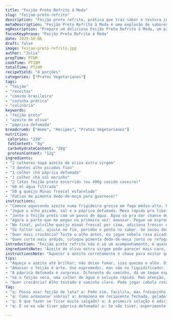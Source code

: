 ```yaml
---
title: "Feijão Preto Refrito à Moda"
slug: "feijao-preto-refrito"
description: "Feijão preto refrito, prática que traz sabor e textura intensa. Troque óleo vegetal por azeite de oliva extra virgem para toque mais rico. Use páprica defumada em vez de cominho pra uma pegada diferente. O feijão vai de duro a macio, tomando tempo e atenção. Amasse com pegada e jeito, não muito liso; textura importa. Jalapeño garante picância viva, o queso fresco agrega frescor. Simples, nada rebuscado, resultado que desliza fácil em tortilhas, arroz ou direto na colher. É receita raiz, comida de rua e de casa, sem enrolação. Aprendi a evitar muita água pro feijão não virar sopa, foco na textura."
metaDescription: "Feijão Preto Refrito à Moda é uma explosão de sabores e textura, prato raiz que traz o melhor da comida de rua com um toque caseiro."
ogDescription: "Prepare um delicioso Feijão Preto Refrito à Moda, um prato rústico que combina sabores clássicos com um toque brasileiro."
focusKeyphrase: "Feijão Preto Refrito à Moda"
date: 2025-10-06
draft: false
image: feijao-preto-refrito.jpg
author: "Julia"
prepTime: PT6M
cookTime: PT18M
totalTime: PT24M
recipeYield: "4 porções"
categories: ["Pratos Vegetarianos"]
tags:
- "feijão"
- "receitas"
- "comida brasileira"
- "cozinha prática"
- "culinária"
keywords:
- "feijão preto"
- "azeite de oliva"
- "páprica defumada"
breadcrumb: ["Home", "Recipes", "Pratos Vegetarianos"]
nutrition: 
 calories: "210"
 fatContent: "8g"
 carbohydrateContent: "28g"
 proteinContent: "12g"
ingredients:
- "2 colheres sopa azeite de oliva extra virgem"
- "3 dentes alho picados fino"
- "1 colher chá páprica defumada"
- "1 colher chá sal marinho"
- "2 latas feijão preto escorrido (ou 400g cozido caseiro)"
- "60 ml água filtrada"
- "50 g queijo Minas frescal esfarelado"
- "Fatias de pimenta dedo-de-moça para guarnecer"
instructions:
- "Comece aquecendo azeite numa frigideira grossa em fogo médio-alto. Não deixe fumar, só brilhante. O segredo está na base; azeite dá aroma mais complexo que óleo simples."
- "Jogue o alho picado, sal e a páprica defumada. Mexa rápido pra liberar essência, uns 90 segundos. O alho deve ficar dourado leve, não queimar – cheiro que enche a cozinha fala que está no ponto."
- "Junte o feijão preto com um pouco de água. Água só pra dar chance do feijão soltar sabor e não grudar no fundo. Deixe simmer baixo, puxando para médio-baixo. Fervezinho baixinho, bóias pequenas, espia a maciez do feijão – uns 12 a 15 minutos; feijão tem que ceder, mas não desmanchar completamente."
- "Agora a parte que me pegou na primeira vez: amassar. Pegue um espremedor de batatas e vai amassando, sem pressa. textura deve ser rústica, pedaços pequenos, não virou purê. Se ficar muito seco, pingue um fio de água de cada vez, mas cuidado pra não virar pastoso demais."
- "No final, polvilhe queijo minas frescal por cima, adiciona frescor e cremosidade no contraste. E as fatias de dedo-de-moça dão aquele choque de ardência que você vai querer repetir. Nada de jalapeño comum, aqui entre a pimenta mais comum do Brasil faz milagre – barata e encontra fácil."
- "Se faltar sal, ajuste no fim, percebe o ponto no sabor. Se secou demais na frigideira, uma colher água resolve. A mistura deve cantar nos cheiros e texturas, não ser só ‘‘mais um feijão’."
- "Quer mais crocância? Toste o alho antes, ou jogue cebola roxa picada na hora do refogado. Vai ganhar camadas. Use feijão caseiro de panela de pressão se quiser mais controle da textura, latas funcionam rápido, bom para a correria."
- "Quem curte mais ardido, coloque pimenta dedo-de-moça junto no refogado antes do feijão. Vai distribuir o sabor quente uniformemente, não explode só na boca. Não exagere, vai ver o feijão pedir socorro."
introduction: "Feijão preto refrito não é só um acompanhamento, é quase um ritual. Aquele jeito de transformar feijão simples em explosão de aromas, texturas que prendem a colher e, principalmente, um sabor que traz lembrança da cozinha da vovó e das barracas de comida de rua. Substituir o óleo comum por azeite de oliva concentrou sabores, enquanto a troca do cominho pela páprica defumada deu um toque inusitado, inserindo uma camada defumada e sutil, diferente, mas nada invasiva. O feijão vai no tempo dele, sem pressa, aprendizado que só o fogão ensina. E a textura, mais rústica que purê, é vital para manter a personalidade do prato. Combinar com queijo Minas frescal, fresquinho, e pimenta dedo-de-moça, brasileira, queima o paladar, escurece o umami e engrandece o conjunto."
ingredientsNote: "Azeite de oliva extra virgem pode parecer mais caro, mas a diferença no aroma é gigantesca. A páprica defumada substitui o cominho, quebrando a rotina e proporcionando um gosto curioso, menos usual. O alho precisa estar fresco, picado na hora, para liberar aroma sem amargar. Queijo Minas frescal serve como contrapeso cremoso, você pode trocar por ricota fresca se quiser variações de textura, ou até queijo feta se gostar de algo mais forte e salgado. Para as pimentas, dedo-de-moça é versátil e mais comum, mas caso queira algo mais suave, pode experimentar pimenta cambuci ou biquinho, a picância muda. O feijão pré-cozido da lata é uma mão na roda, mas se cozinhar fresquinho, aproveite pra deixar os grãos macios na medida certa, espie pelo tato, não pelo relógio. Água adicionada deve ser pouca, só para não grudar no fundo e ajudar o feijão a soltar os sabores no refogado."
instructionsNote: "Aquecer o azeite corretamente é chave para evitar que o alho queime e amargue; fique atento à cor e aroma, não deixe o fogo subir demais. Pimenta em meia-lua adiciona visual e um morde picante inconfundível; para os mais sensíveis, tire as sementes. O cozimento do feijão deve ser feito em fogo brando, sem pressa – você vai perceber as pequenas bolhinhas na superfície quando estiver bom. Amassar é quase arte: pouca força, o suficiente pra deixar pedaços entremeados, mantendo a rusticidade; fuja do liquidificador que perde a graça. Ajustes finais com sal e água são essenciais; prove antes de servir para calibrar intensidades. Usar panela de fundo grosso evita que o feijão grude. No fim, a combinação de cheiro de alho, o defumado da páprica, o cremoso do queijo e o arrepio da pimenta fazem você querer repetir toda semana."
tips:
- "Aqueça o azeite até brilhar; não deixe fumar, isso queima o alho. Oito dimensões no aroma, só 90 segundos para o alho dourar. Vire o fogo baixo. Essa é a base que muda tudo."
- "Amassar o feijão é arte. Use espremedor, mas não no liquidificador. Textura é rústica, variedade é a chave. Menos pressão, mantenha pedaços, mistura deliciosa. Pinga água, mas não encharca."
- "A páprica defumada é surpresa. Diferente do cominho, dá um toque especial. Experimento aqui, você vai notar a diferença. E queijo frescal não é só acompanhamento; é parte crucial."
- "Se o feijão seca, uma colher de água é solução rápida. Mas atenção, não exagere. Aqui, controle é tudo. Prove sempre, ajuste. Se faltou, adicione sal uma pitada de cada vez."
- "Quer crocância? Alho tostado é caminho claro. Pode jogar cebola roxa no refogado. Camadas de sabor. Se quer ardor adicional, junte pimenta cedo no processo. Sem exagerar na dose."
faq:
- "q: Posso usar feijão de lata? a: Pode sim, facilita, mas fresquinho garante controle. Feijão caseiro é melhor, textura ideal. Cozinhe bem, não se apresse. É tudo sobre sentir o ponto."
- "q: Como armazenar sobras? a: Armazena em recipiente fechado, geladeira até cinco dias. Reaqueça em fogo baixo, mas atenção, se secar, ajuste com água. Não deixe perder a textura."
- "q: O que fazer se ficar muito salgado? a: A primeira solução é adicionar um pouco mais de feijão. Se não, misture com arroz ou tortilhas, vai equilibrar os sabores. Ajuste o que precisa a cada garfada."
- "q: E se eu não tiver páprica defumada? a: Se não tiver, experimente cominho, mas muda o gosto. Pode tentar substituir por fumaça líquida – poucos gotas já traz o aroma próximo."

---
```

